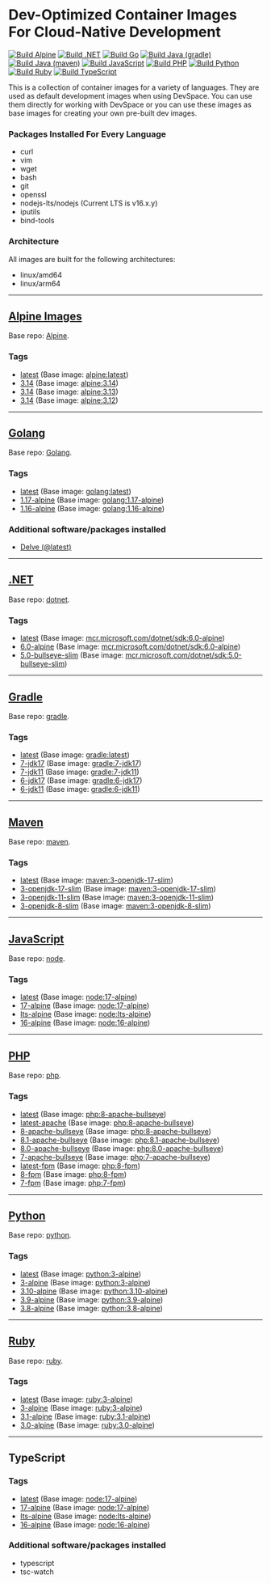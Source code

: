 # Dev-Optimized Container Images For Cloud-Native Development

[![Build Alpine](https://github.com/loft-sh/devspace-containers/actions/workflows/alpine.yaml/badge.svg)](https://github.com/loft-sh/devspace-containers/actions/workflows/alpine.yaml)
[![Build .NET](https://github.com/loft-sh/devspace-containers/actions/workflows/dotnet.yaml/badge.svg)](https://github.com/loft-sh/devspace-containers/actions/workflows/dotnet.yaml)
[![Build Go](https://github.com/loft-sh/devspace-containers/actions/workflows/go.yaml/badge.svg)](https://github.com/loft-sh/devspace-containers/actions/workflows/go.yaml)
[![Build Java (gradle)](https://github.com/loft-sh/devspace-containers/actions/workflows/java-gradle.yaml/badge.svg)](https://github.com/loft-sh/devspace-containers/actions/workflows/java-gradle.yaml)
[![Build Java (maven)](https://github.com/loft-sh/devspace-containers/actions/workflows/java-maven.yaml/badge.svg)](https://github.com/loft-sh/devspace-containers/actions/workflows/java-maven.yaml)
[![Build JavaScript](https://github.com/loft-sh/devspace-containers/actions/workflows/javascript.yaml/badge.svg)](https://github.com/loft-sh/devspace-containers/actions/workflows/javascript.yaml)
[![Build PHP](https://github.com/loft-sh/devspace-containers/actions/workflows/php.yaml/badge.svg)](https://github.com/loft-sh/devspace-containers/actions/workflows/php.yaml)
[![Build Python](https://github.com/loft-sh/devspace-containers/actions/workflows/python.yaml/badge.svg)](https://github.com/loft-sh/devspace-containers/actions/workflows/python.yaml)
[![Build Ruby](https://github.com/loft-sh/devspace-containers/actions/workflows/ruby.yaml/badge.svg)](https://github.com/loft-sh/devspace-containers/actions/workflows/ruby.yaml)
[![Build TypeScript](https://github.com/loft-sh/devspace-containers/actions/workflows/typescript.yaml/badge.svg)](https://github.com/loft-sh/devspace-containers/actions/workflows/typescript.yaml)


This is a collection of container images for a variety of languages. They are used as default development images when using DevSpace. You can use them directly for working with DevSpace or you can use these images as base images for creating your own pre-built dev images.

### Packages Installed For Every Language
- curl
- vim
- wget
- bash
- git
- openssl
- nodejs-lts/nodejs (Current LTS is v16.x.y)
- iputils
- bind-tools

### Architecture
All images are built for the following architectures:
- linux/amd64
- linux/arm64


---

## [Alpine Images](https://hub.docker.com/r/loftsh/alpine/tags)

Base repo: [Alpine](https://hub.docker.com/_/alpine).

### Tags

- [latest](https://hub.docker.com/r/loftsh/alpine/tags?name=latest) (Base image: [alpine:latest](https://hub.docker.com/_/alpine?tab=tags&name=latest))
- [3.14](https://hub.docker.com/r/loftsh/alpine/tags?name=3.14) (Base image: [alpine:3.14](https://hub.docker.com/_/alpine?tab=tags&name=3.14))
- [3.14](https://hub.docker.com/r/loftsh/alpine/tags?name=3.13) (Base image: [alpine:3.13](https://hub.docker.com/_/alpine?tab=tags&name=3.13))
- [3.14](https://hub.docker.com/r/loftsh/alpine/tags?name=3.12) (Base image: [alpine:3.12](https://hub.docker.com/_/alpine?tab=tags&name=3.12))


---

## [Golang](https://hub.docker.com/r/loftsh/go/tags)

Base repo: [Golang](https://hub.docker.com/_/golang).
### Tags

- [latest](https://hub.docker.com/r/loftsh/go/tags?name=latest) (Base image: [golang:latest](https://hub.docker.com/_/golang?tab=tags&name=latest))
- [1.17-alpine](https://hub.docker.com/r/loftsh/go/tags?name=1.17-alpine) (Base image: [golang:1.17-alpine](https://hub.docker.com/_/golang?tab=tags&name=1.17-alpine))
- [1.16-alpine](https://hub.docker.com/r/loftsh/go/tags?name=1.16-alpine) (Base image: [golang:1.16-alpine](https://hub.docker.com/_/golang?tab=tags&name=1.16-alpine))

### Additional software/packages installed

- [Delve (@latest)](https://github.com/go-delve/delve)


---

## [.NET](https://hub.docker.com/r/loftsh/dotnet/tags)

Base repo: [dotnet](https://hub.docker.com/_/microsoft-dotnet-sdk).

### Tags

- [latest](https://hub.docker.com/r/loftsh/dotnet/tags?name=latest) (Base image: [mcr.microsoft.com/dotnet/sdk:6.0-alpine](https://hub.docker.com/_/microsoft-dotnet-sdk))
- [6.0-alpine](https://hub.docker.com/r/loftsh/dotnet/tags?name=6.0-alpine) (Base image: [mcr.microsoft.com/dotnet/sdk:6.0-alpine](https://hub.docker.com/_/microsoft-dotnet-sdk))
- [5.0-bullseye-slim](https://hub.docker.com/r/loftsh/dotnet/tags?name=5.0-bullseye-slim) (Base image: [mcr.microsoft.com/dotnet/sdk:5.0-bullseye-slim](https://hub.docker.com/_/microsoft-dotnet-sdk))

---

## [Gradle](https://hub.docker.com/r/loftsh/java-gradle/tags)

Base repo: [gradle](https://hub.docker.com/_/gradle).

### Tags

- [latest](https://hub.docker.com/r/loftsh/java-gradle/tags?name=latest) (Base image: [gradle:latest](https://hub.docker.com/_/gradle?tab=tags&name=latest))
- [7-jdk17](https://hub.docker.com/r/loftsh/java-gradle/tags?name=7-jdk17) (Base image: [gradle:7-jdk17](https://hub.docker.com/_/gradle?tab=tags&name=7-jdk17))
- [7-jdk11](https://hub.docker.com/r/loftsh/java-gradle/tags?name=7-jdk11) (Base image: [gradle:7-jdk11](https://hub.docker.com/_/gradle?tab=tags&name=7-jdk11))
- [6-jdk17](https://hub.docker.com/r/loftsh/java-gradle/tags?name=6-jdk17) (Base image: [gradle:6-jdk17](https://hub.docker.com/_/gradle?tab=tags&name=6-jdk17))
- [6-jdk11](https://hub.docker.com/r/loftsh/java-gradle/tags?name=6-jdk11) (Base image: [gradle:6-jdk11](https://hub.docker.com/_/gradle?tab=tags&name=6-jdk11))


---

## [Maven](https://hub.docker.com/r/loftsh/java-maven/tags)

Base repo: [maven](https://hub.docker.com/_/maven).

### Tags

- [latest](https://hub.docker.com/r/loftsh/java-maven/tags?name=latest) (Base image: [maven:3-openjdk-17-slim](https://hub.docker.com/_/maven?tab=tags&name=3-openjdk-17-slim))
- [3-openjdk-17-slim](https://hub.docker.com/r/loftsh/java-maven/tags?name=3-openjdk-17-slim) (Base image: [maven:3-openjdk-17-slim](https://hub.docker.com/_/maven?tab=tags&name=3-openjdk-17-slim))
- [3-openjdk-11-slim](https://hub.docker.com/r/loftsh/java-maven/tags?name=3-openjdk-11-slim) (Base image: [maven:3-openjdk-11-slim](https://hub.docker.com/_/maven?tab=tags&name=3-openjdk-11-slim))
- [3-openjdk-8-slim](https://hub.docker.com/r/loftsh/java-maven/tags?name=3-openjdk-8-slim) (Base image: [maven:3-openjdk-8-slim](https://hub.docker.com/_/maven?tab=tags&name=3-openjdk-8-slim))


---

## [JavaScript](https://hub.docker.com/r/loftsh/javascript/tags)

Base repo: [node](https://hub.docker.com/_/node).

### Tags

- [latest](https://hub.docker.com/r/loftsh/javascript/tags?name=latest) (Base image: [node:17-alpine](https://hub.docker.com/_/node?tab=tags&name=17-alpine))
- [17-alpine](https://hub.docker.com/r/loftsh/javascript/tags?name=17-alpine) (Base image: [node:17-alpine](https://hub.docker.com/_/node?tab=tags&name=17-alpine))
- [lts-alpine](https://hub.docker.com/r/loftsh/javascript/tags?name=lts-alpine) (Base image: [node:lts-alpine](https://hub.docker.com/_/node?tab=tags&name=lts-alpine))
- [16-alpine](https://hub.docker.com/r/loftsh/javascript/tags?name=16-alpine) (Base image: [node:16-alpine](https://hub.docker.com/_/node?tab=tags&name=16-alpine))


---

## [PHP](https://hub.docker.com/r/loftsh/php/tags)

Base repo: [php](https://hub.docker.com/_/php).
### Tags

- [latest](https://hub.docker.com/r/loftsh/php/tags?name=latest) (Base image: [php:8-apache-bullseye](https://hub.docker.com/_/php?tab=tags&name=8-apache-bullseye))
- [latest-apache](https://hub.docker.com/r/loftsh/php/tags?name=latest-apache) (Base image: [php:8-apache-bullseye](https://hub.docker.com/_/php?tab=tags&name=8-apache-bullseye))
- [8-apache-bullseye](https://hub.docker.com/r/loftsh/php/tags?name=8-apache-bullseye) (Base image: [php:8-apache-bullseye](https://hub.docker.com/_/php?tab=tags&name=8-apache-bullseye))
- [8.1-apache-bullseye](https://hub.docker.com/r/loftsh/php/tags?name=8.1-apache-bullseye) (Base image: [php:8.1-apache-bullseye](https://hub.docker.com/_/php?tab=tags&name=8.1-apache-bullseye))
- [8.0-apache-bullseye](https://hub.docker.com/r/loftsh/php/tags?name=8.0-apache-bullseye) (Base image: [php:8.0-apache-bullseye](https://hub.docker.com/_/php?tab=tags&name=8.0-apache-bullseye))
- [7-apache-bullseye](https://hub.docker.com/r/loftsh/php/tags?name=7-apache-bullseye) (Base image: [php:7-apache-bullseye](https://hub.docker.com/_/php?tab=tags&name=7-apache-bullseye))
- [latest-fpm](https://hub.docker.com/r/loftsh/php/tags?name=latest-fpm) (Base image: [php:8-fpm](https://hub.docker.com/_/php?tab=tags&name=8-fpm))
- [8-fpm](https://hub.docker.com/r/loftsh/php/tags?name=8-fpm) (Base image: [php:8-fpm](https://hub.docker.com/_/php?tab=tags&name=8-fpm))
- [7-fpm](https://hub.docker.com/r/loftsh/php/tags?name=7-fpm) (Base image: [php:7-fpm](https://hub.docker.com/_/php?tab=tags&name=7-fpm))


---

## [Python](https://hub.docker.com/r/loftsh/python/tags)

Base repo: [python](https://hub.docker.com/_/python).
### Tags

- [latest](https://hub.docker.com/r/loftsh/python/tags?name=latest) (Base image: [python:3-alpine](https://hub.docker.com/_/python?tab=tags&name=3-alpine))
- [3-alpine](https://hub.docker.com/r/loftsh/python/tags?name=3-alpine) (Base image: [python:3-alpine](https://hub.docker.com/_/python?tab=tags&name=3-alpine))
- [3.10-alpine](https://hub.docker.com/r/loftsh/python/tags?name=3.10-alpine) (Base image: [python:3.10-alpine](https://hub.docker.com/_/python?tab=tags&name=3.10-alpine))
- [3.9-alpine](https://hub.docker.com/r/loftsh/python/tags?name=3.9-alpine) (Base image: [python:3.9-alpine](https://hub.docker.com/_/python?tab=tags&name=3.9-alpine))
- [3.8-alpine](https://hub.docker.com/r/loftsh/python/tags?name=3.8-alpine) (Base image: [python:3.8-alpine](https://hub.docker.com/_/python?tab=tags&name=3.8-alpine))


---

## [Ruby](https://hub.docker.com/r/loftsh/ruby/tags)

Base repo: [ruby](https://hub.docker.com/_/ruby).
### Tags

- [latest](https://hub.docker.com/r/loftsh/ruby/tags?name=latest) (Base image: [ruby:3-alpine](https://hub.docker.com/_/ruby?tab=tags&name=3-alpine))
- [3-alpine](https://hub.docker.com/r/loftsh/ruby/tags?name=3-alpine) (Base image: [ruby:3-alpine](https://hub.docker.com/_/ruby?tab=tags&name=3-alpine))
- [3.1-alpine](https://hub.docker.com/r/loftsh/ruby/tags?name=3.1-alpine) (Base image: [ruby:3.1-alpine](https://hub.docker.com/_/ruby?tab=tags&name=3.1-alpine))
- [3.0-alpine](https://hub.docker.com/r/loftsh/ruby/tags?name=3.0-alpine) (Base image: [ruby:3.0-alpine](https://hub.docker.com/_/ruby?tab=tags&name=3.0-alpine))


---

## TypeScript

### Tags

- [latest](https://hub.docker.com/r/loftsh/typescript/tags?name=latest) (Base image: [node:17-alpine](https://hub.docker.com/_/node?tab=tags&name=17-alpine))
- [17-alpine](https://hub.docker.com/r/loftsh/typescript/tags?name=17-alpine) (Base image: [node:17-alpine](https://hub.docker.com/_/node?tab=tags&name=17-alpine))
- [lts-alpine](https://hub.docker.com/r/loftsh/typescript/tags?name=lts-alpine) (Base image: [node:lts-alpine](https://hub.docker.com/_/node?tab=tags&name=lts-alpine))
- [16-alpine](https://hub.docker.com/r/loftsh/typescript/tags?name=16-alpine) (Base image: [node:16-alpine](https://hub.docker.com/_/node?tab=tags&name=16-alpine))

### Additional software/packages installed
- typescript
- tsc-watch
